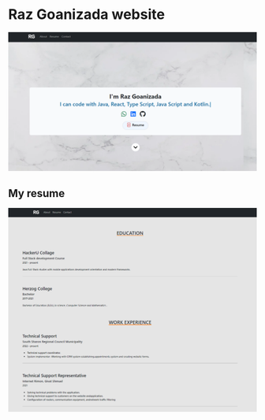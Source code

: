 # Raz Goanizada website

![website](./src/images/website.PNG)

## My resume

![resume](./src/images/resume.PNG)
